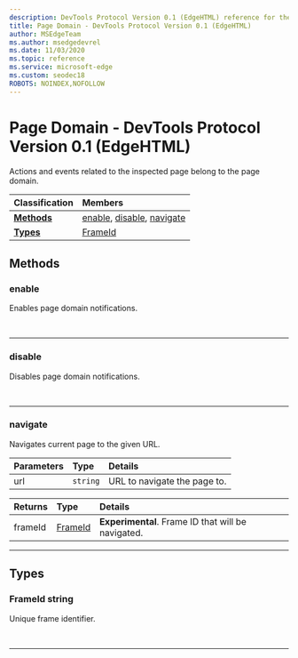 ```yaml
---
description: DevTools Protocol Version 0.1 (EdgeHTML) reference for the Page Domain. Actions and events related to the inspected page belong to the page domain.
title: Page Domain - DevTools Protocol Version 0.1 (EdgeHTML)
author: MSEdgeTeam
ms.author: msedgedevrel
ms.date: 11/03/2020
ms.topic: reference
ms.service: microsoft-edge
ms.custom: seodec18
ROBOTS: NOINDEX,NOFOLLOW
---
```

# Page Domain - DevTools Protocol Version 0.1 (EdgeHTML)  

Actions and events related to the inspected page belong to the page domain.  

| Classification | Members |  
|:--- |:--- |  
| [**Methods**](#methods) | [enable](#enable), [disable](#disable), [navigate](#navigate) |  
| [**Types**](#types) | [FrameId](#frameid) |  

## Methods  

### enable  

Enables page domain notifications.  

&nbsp;  

---  

### disable  

Disables page domain notifications.  

&nbsp;  

---  

### navigate  

Navigates current page to the given URL.  

| Parameters | Type | Details |  
|:--- |:--- |:--- |  
| url | `string` | URL to navigate the page to. |  

| Returns | Type | Details |  
|:--- |:--- |:--- |  
| frameId | [FrameId](#frameid) | **Experimental**.  Frame ID that will be navigated. |  

---  

## Types  

### FrameId string  

<a name="frameid"></a>  

Unique frame identifier.  

&nbsp;  

---  

